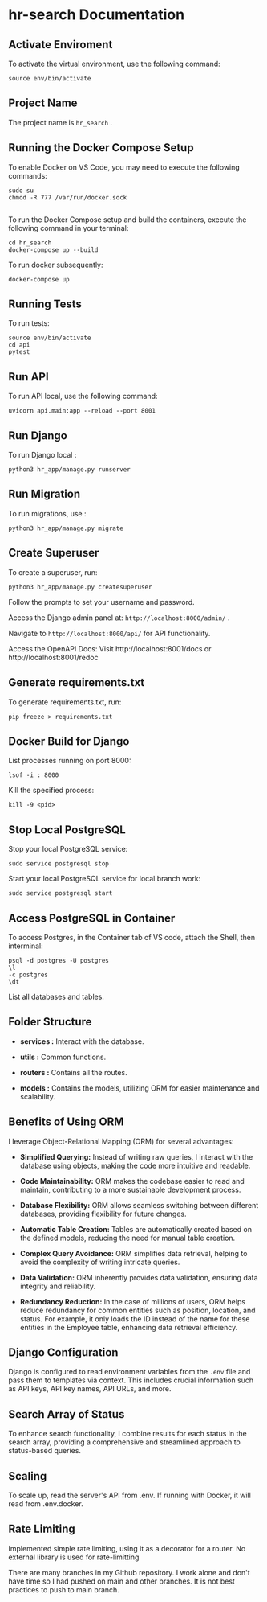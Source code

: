 # hr-search Documentation

## Activate Enviroment  

To activate the virtual environment, use the following command:

`source env/bin/activate`

## Project Name  

The project name is `hr_search` .

## Running the Docker Compose Setup

To enable Docker on VS Code, you may need to execute the following commands:

```
sudo su
chmod -R 777 /var/run/docker.sock
 
```

To run the Docker Compose setup and build the containers, execute the following command in your terminal:

```
cd hr_search
docker-compose up --build
```

To run docker subsequently:

`docker-compose up`

## Running Tests

To run tests:

```
source env/bin/activate
cd api
pytest
```

## Run API

To run API local, use the following command:

 `uvicorn api.main:app --reload --port 8001`


## Run Django

To run Django local : 

`python3 hr_app/manage.py runserver`

## Run Migration

To run migrations, use :

`python3 hr_app/manage.py migrate`

## Create Superuser

To create a superuser, run:

`python3 hr_app/manage.py createsuperuser`

Follow the prompts to set your username and password.

Access the Django admin panel at: `http://localhost:8000/admin/` .

Navigate to `http://localhost:8000/api/` for API functionality.

Access the OpenAPI Docs: Visit http://localhost:8001/docs or http://localhost:8001/redoc

## Generate requirements.txt

To generate requirements.txt, run:

`pip freeze > requirements.txt`

## Docker Build for Django

List processes running on port 8000:

`lsof -i : 8000`

Kill the specified process:

`kill -9 <pid>`

## Stop Local PostgreSQL

Stop your local PostgreSQL service:

`sudo service postgresql stop`

Start your local PostgreSQL service for local branch work:

`sudo service postgresql start` 


## Access PostgreSQL in Container

To access Postgres, in the Container tab of VS code, attach the Shell, then interminal:


```
psql -d postgres -U postgres
\l
-c postgres
\dt
```
List all databases and tables.

## Folder Structure

- **services :** Interact with the database.

- **utils :**  Common functions.

- **routers :** Contains all the routes.
- **models :** Contains the models, utilizing ORM for easier maintenance and scalability.

## Benefits of Using ORM

I leverage Object-Relational Mapping (ORM) for several advantages:

- **Simplified Querying:** Instead of writing raw queries, I interact with the database using objects, making the code more intuitive and readable.

- **Code Maintainability:** ORM makes the codebase easier to read and maintain, contributing to a more sustainable development process.

- **Database Flexibility:** ORM allows seamless switching between different databases, providing flexibility for future changes.

- **Automatic Table Creation:** Tables are automatically created based on the defined models, reducing the need for manual table creation.

- **Complex Query Avoidance:** ORM simplifies data retrieval, helping to avoid the complexity of writing intricate queries.

- **Data Validation:** ORM inherently provides data validation, ensuring data integrity and reliability.

- **Redundancy Reduction:** In the case of millions of users, ORM helps reduce redundancy for common entities such as position, location, and status. For example, it only loads the ID instead of the name for these entities in the Employee table, enhancing data retrieval efficiency.

## Django Configuration

Django is configured to read environment variables from the `.env` file and pass them to templates via context. This includes crucial information such as API keys, API key names, API URLs, and more.   

## Search Array of Status

To enhance search functionality, I combine results for each status in the search array, providing a comprehensive and streamlined approach to status-based queries.


## Scaling

To scale up, read the server's API from .env. If running with Docker, it will read from .env.docker.

## Rate Limiting

Implemented simple rate limiting, using it as a decorator for a router. No external library is used for rate-limitting

There are many branches in my Github repository. I work alone and don't have time so I had pushed on main and other branches. It is not best practices to push to main branch.
